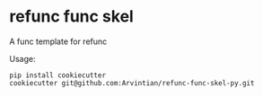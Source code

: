 # refunc func skel

A func template for refunc

Usage:

```
pip install cookiecutter
cookiecutter git@github.com:Arvintian/refunc-func-skel-py.git
```